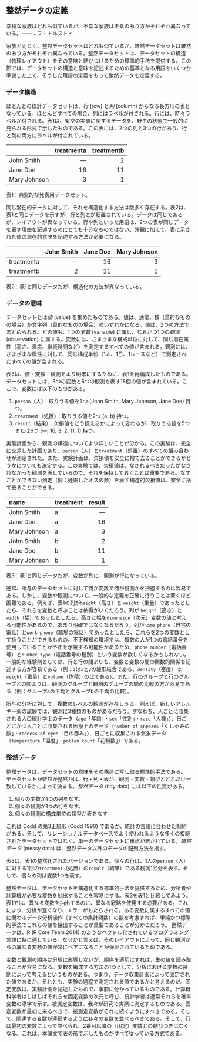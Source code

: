 ## 整然データの定義

幸福な家族はどれも似ているが、不幸な家族は不幸のあり方がそれぞれ異なっている。――レフ・トルストイ

家族と同じく、整然データセットはどれも似ているが、雑然データセットは雑然のあり方がそれぞれ異なっている。整然データセットは、データセットの構造（物理レイアウト）をその意味と結びつけるための標準的手法を提供する。この節では、データセットの構造と意味を記述するための基準となる用語をいくつか準備した上で、そうした用語の定義をもって整然データを定義する。

### データ構造

ほとんどの統計データセットは、*行* (row) と*列* (column) からなる長方形の表となっている。ほとんどすべての場合、列にはラベルが付される。行には、時々ラベルが付される。表1は、架空の実験に関するデータを、野生の状態で一般的に見られる形式で示したものである。この表には、2つの列と3つの行があり、行と列の両方にラベルが付されている。

|                     |  treatmenta |  treatmentb |
|:-------------|-----------:|-----------:|
| John Smith              |          ―|           2|
| Jane Doe              |          16|          11|
| Mary Johnson |           3|           1|

表1：典型的な発表用データセット。

同じ潜在的データに対して、それを構造化する方法は数多く存在する。表2は、表1と同じデータを示すが、行と列とが転置されている。データは同じであるが、レイアウトが異なっている。行や列といった用語は、2つの表が同じデータを表す理由を記述するのにとても十分なものではない。外観に加えて、表に示された値の潜在的意味を記述する方法が必要になる。

|            |  John Smith |  Jane Doe |  Mary Johnson |
|:-----------|-----------:|---------:|-------------:|
| treatmenta |           ―|        16|             3|
| treatmentb |           2|        11|             1|

表2：表1と同じデータだが、構造化の方法が異なっている。

### データの意味

データセットとは*値* (value) を集めたものである。値は、通常、数（量的なものの場合）か文字列（質的なものの場合）のいずれかになる。値は、2つの方法でまとめられる。どの値も、1つの*変数* (variable) に属し、なおかつ1つの*観測* (observation) に属する。変数には、さまざまな構成単位に対して、同じ潜在属性（高さ、温度、継続時間など）を測定するすべての値が含まれる。観測には、さまざまな属性に対して、同じ構成単位（1人、1日、1レースなど）で測定されたすべての値が含まれる。

表3は、値・変数・観測をより明確にするために、表1を再編成したものである。データセットには、3つの変数と6つの観測を表す18個の値が含まれている。ここで、変数には以下のものがある。

1. `person`（人）：取りうる値を3つ (John Smith, Mary Johnson, Jane Doe) 持つ。
2. `treatment`（処置）：取りうる値を2つ (a, b) 持つ。
3. `result`（結果）：欠損値をどう捉えるかによって変わるが、取りうる値を5つまたは6つ (―, 16, 3, 2, 11, 1) 持つ。

実験計画から、観測の構造についてより詳しいことが分かる。この実験は、完全に交差した計画であり、`person`（人）と`treatment`（処置）のすべての組み合わせが測定された。また、実験計画は、欠損値を安全に捨て去ることができるかどうかについても決定する。この実験では、欠損値は、なされるべきだったがなされなかった観測を表しているので、それを保持しておくことは重要である。なすことができない測定（例：妊娠したオスの数）を表す構造的欠損値は、安全に捨て去ることができる。

| name         | treatment |  result|
|:-------------|:----|-------:|
| John Smith   | a   |       —|
| Jane Doe     | a   |      16|
| Mary Johnson | a   |       3|
| John Smith   | b   |       2|
| Jane Doe     | b   |      11|
| Mary Johnson | b   |       1|

表3：表1と同じデータだが、変数が列に、観測が行になっている。

通常、所与のデータセットに対して何が変数で何が観測かを把握するのは容易である。しかし、変数や観測について、一般的な定義を正確に行うことは驚くほど困難である。例えば、表1の列が`height`（高さ）と `weight`（重量）であったとしたら、それらを変数と呼ぶことは納得がいくだろう。列が `height`（高さ）と`width`（幅）であったとしたら、高さと幅を`dimension`（次元）変数の値と考える可能性があるので、あまり明確ではなくなるだろう。列が`home phone`（自宅の電話）と`work phone`（職場の電話）であったとしたら、これらを2つの変数として扱うことができるものの、不正検知の環境では、複数の人が1つの電話番号を使用していることが不正を示唆する可能性があるため、`phone number`（電話番号）と`number type`（電話番号の種別）という変数が欲しくなるかもしれない。一般的な経験則としては、行と行の間よりも、変数と変数の間の関数的関係を記述する方が容易である（例：`z`は`x`と`y`の線形結合である、`density`（密度）は`weight`（重量）と`volume`（体積）の比である）。また、行のグループと行のグループとの間よりは、観測のグループと観測のグループの間の比較の方が容易である（例：グループaの平均とグループbの平均の比較）。

所与の分析に対して、複数のレベルの観測が存在しうる。例えば、新しいアレルギー薬の試験では、観測に3種類のものがあるだろう。すなわち、人ごとに収集される人口統計学上のデータ（`age`「年齢」・`sex`「性別」・`race`「人種」）、日ごとにかつ人ごとに収集される医療上のデータ（`number of sneezes`「くしゃみの数」・`redness of eyes`「目の赤み」）、日ごとに収集される気象データ（`temperature`「温度」・`pollen count`「花粉数」）である。

### 整然データ
整然データは、データセットの意味をその構造に写し取る標準的手法である。 データセットが雑然か整然かは、行・列・表が、観測・変数・類型とどれだけ一致しているかによって決まる。*整然データ* (tidy data) には以下の性質がある。

1. 個々の変数が1つの列をなす。
2. 個々の観測が1つの行をなす。
3. 個々の観測の構成単位の類型が表をなす

これは Codd の第3正規形 (Codd 1990) であるが、統計の言語に合わせた制約がある。そして、リレーショナルデータベースでよく使われるような多くの接続されたデータセットではなく、単一のデータセットに重点が置かれている。*雑然データ* (messy data) は、整然データ以外のデータの配列方法を指す。

表3は、表1の整然化されたバージョンである。個々の行は、1人の`person`（人）に対する1回の`treatment`（処置）の`result`（結果）である観測1回分を表す。そして、個々の列は変数1つを表す。

整然データは、データセットを構造化する標準的手法を提供するため、分析者や計算機が必要な変数を抽出することを容易にする。表3を表1と比較してみよう。表1では、異なる変数を抽出するのに、異なる戦略を使用する必要がある。これにより、分析が遅くなり、エラーがもたらされる。ある変数に属するすべての値に関わるデータ分析操作（すべての集計関数）の数を考慮すれば、単純かつ標準的手法でこれらの値を抽出することが重要であることが分かるだろう。 整然データは、R (R Core Team 2014) のようなベクトル化されているプログラミング言語に特に適している。なぜかと言えば、そのレイアウトによって、同じ観測からの異なる変数の値が常にペアになることが保証されているためである。

変数と観測の順序は分析に影響しないが、順序を適切にすれば、生の値を読み取ることが容易になる。変数を編成する方法の1つとして、分析における変数の役割によって考えるというものがある。つまり、データ収集計画によって固定された値であるか、それとも、実験の過程で測定される値であるかと考えるのだ。固定変数は、実験計画を記述したもので、事前に分かっているものである。計算機科学者はしばしばそれらを固定変数の次元と呼び、統計学者は通常それらを確率変数の添字で示す。被測定変数は、我々が研究で実際に測定するものである。固定変数が最初に来るべきで、被測定変数がそれに続くようにすべきである。そして、関連する変数が連続するように各々の変数を並べるべきである。そして、行は最初の変数によって並べられ、2番目以降の（固定）変数との結びつきはなくなる。これは、本論文で表の形で示したものがすべて従っている方式である。
